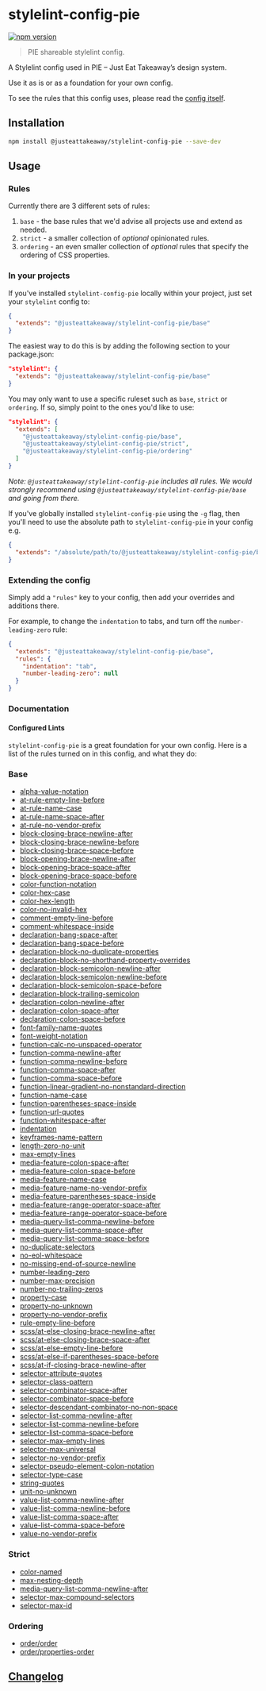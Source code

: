 # stylelint-config-pie

[![npm version](https://badge.fury.io/js/@justeattakeaway%stylelint-config-pie.svg)](https://badge.fury.io/js/@justeattakeaway%stylelint-config-pie)

> PIE shareable stylelint config.

A Stylelint config used in PIE – Just Eat Takeaway’s design system.

Use it as is or as a foundation for your own config.

To see the rules that this config uses, please read the [config itself](./index.js).


## Installation

```bash
npm install @justeattakeaway/stylelint-config-pie --save-dev
```

## Usage

### Rules

Currently there are 3 different sets of rules:

1. `base` - the base rules that we'd advise all projects use and extend as needed.
2. `strict` - a smaller collection of _optional_ opinionated rules.
3. `ordering` - an even smaller collection of _optional_ rules that specify the ordering of CSS properties.

### In your projects

If you've installed `stylelint-config-pie` locally within your project, just set your `stylelint` config to:

```json
{
  "extends": "@justeattakeaway/stylelint-config-pie/base"
}
```

The easiest way to do this is by adding the following section to your package.json:

```json
"stylelint": {
  "extends": "@justeattakeaway/stylelint-config-pie/base"
}
```

You may only want to use a specific ruleset such as `base`, `strict` or `ordering`. If so, simply point to the ones you'd like to use:

```json
"stylelint": {
  "extends": [
    "@justeattakeaway/stylelint-config-pie/base",
    "@justeattakeaway/stylelint-config-pie/strict",
    "@justeattakeaway/stylelint-config-pie/ordering"
  ]
}
```

_Note:  `@justeattakeaway/stylelint-config-pie` includes all rules. We would strongly recommend using `@justeattakeaway/stylelint-config-pie/base` and going from there._

If you've globally installed `stylelint-config-pie` using the `-g` flag, then you'll need to use the absolute path to `stylelint-config-pie` in your config e.g.

```json
{
  "extends": "/absolute/path/to/@justeattakeaway/stylelint-config-pie/base"
}
```

### Extending the config

Simply add a `"rules"` key to your config, then add your overrides and additions there.

For example, to change the `indentation` to tabs, and turn off the `number-leading-zero` rule:

```json
{
  "extends": "@justeattakeaway/stylelint-config-pie/base",
  "rules": {
    "indentation": "tab",
    "number-leading-zero": null
  }
}
```

### Documentation

#### Configured Lints

`stylelint-config-pie` is a great foundation for your own config. Here is a list of the rules turned on in this config, and what they do:

### Base
- [alpha-value-notation](https://stylelint.io/user-guide/rules/alpha-value-notation/)
- [at-rule-empty-line-before](https://stylelint.io/user-guide/rules/at-rule-empty-line-before/)
- [at-rule-name-case](https://stylelint.io/user-guide/rules/at-rule-name-case/)
- [at-rule-name-space-after](https://stylelint.io/user-guide/rules/at-rule-name-space-after/)
- [at-rule-no-vendor-prefix](https://stylelint.io/user-guide/rules/at-rule-no-vendor-prefix/)
- [block-closing-brace-newline-after](https://stylelint.io/user-guide/rules/block-closing-brace-newline-after/)
- [block-closing-brace-newline-before](https://stylelint.io/user-guide/rules/block-closing-brace-newline-before/)
- [block-closing-brace-space-before](https://stylelint.io/user-guide/rules/block-closing-brace-space-before/)
- [block-opening-brace-newline-after](https://stylelint.io/user-guide/rules/block-opening-brace-newline-after/)
- [block-opening-brace-space-after](https://stylelint.io/user-guide/rules/block-opening-brace-space-after/)
- [block-opening-brace-space-before](https://stylelint.io/user-guide/rules/block-opening-brace-space-before/)
- [color-function-notation](https://stylelint.io/user-guide/rules/color-function-notation/)
- [color-hex-case](https://stylelint.io/user-guide/rules/color-hex-case/)
- [color-hex-length](https://stylelint.io/user-guide/rules/color-hex-length/)
- [color-no-invalid-hex](https://stylelint.io/user-guide/rules/color-no-invalid-hex/)
- [comment-empty-line-before](https://stylelint.io/user-guide/rules/comment-empty-line-before/)
- [comment-whitespace-inside](https://stylelint.io/user-guide/rules/comment-whitespace-inside/)
- [declaration-bang-space-after](https://stylelint.io/user-guide/rules/declaration-bang-space-after/)
- [declaration-bang-space-before](https://stylelint.io/user-guide/rules/declaration-bang-space-before/)
- [declaration-block-no-duplicate-properties](https://stylelint.io/user-guide/rules/declaration-block-no-duplicate-properties/)
- [declaration-block-no-shorthand-property-overrides](https://stylelint.io/user-guide/rules/declaration-block-no-shorthand-property-overrides/)
- [declaration-block-semicolon-newline-after](https://stylelint.io/user-guide/rules/declaration-block-semicolon-newline-after/)
- [declaration-block-semicolon-newline-before](https://stylelint.io/user-guide/rules/declaration-block-semicolon-newline-before/)
- [declaration-block-semicolon-space-before](https://stylelint.io/user-guide/rules/declaration-block-semicolon-space-before/)
- [declaration-block-trailing-semicolon](https://stylelint.io/user-guide/rules/declaration-block-trailing-semicolon/)
- [declaration-colon-newline-after](https://stylelint.io/user-guide/rules/declaration-colon-newline-after/)
- [declaration-colon-space-after](https://stylelint.io/user-guide/rules/declaration-colon-space-after/)
- [declaration-colon-space-before](https://stylelint.io/user-guide/rules/declaration-colon-space-before/)
- [font-family-name-quotes](https://stylelint.io/user-guide/rules/font-family-name-quotes/)
- [font-weight-notation](https://stylelint.io/user-guide/rules/font-weight-notation/)
- [function-calc-no-unspaced-operator](https://stylelint.io/user-guide/rules/function-calc-no-unspaced-operator/)
- [function-comma-newline-after](https://stylelint.io/user-guide/rules/function-comma-newline-after/)
- [function-comma-newline-before](https://stylelint.io/user-guide/rules/function-comma-newline-before/)
- [function-comma-space-after](https://stylelint.io/user-guide/rules/function-comma-space-after/)
- [function-comma-space-before](https://stylelint.io/user-guide/rules/function-comma-space-before/)
- [function-linear-gradient-no-nonstandard-direction](https://stylelint.io/user-guide/rules/function-linear-gradient-no-nonstandard-direction/)
- [function-name-case](https://stylelint.io/user-guide/rules/function-name-case/)
- [function-parentheses-space-inside](https://stylelint.io/user-guide/rules/function-parentheses-space-inside/)
- [function-url-quotes](https://stylelint.io/user-guide/rules/function-url-quotes/)
- [function-whitespace-after](https://stylelint.io/user-guide/rules/function-whitespace-after/)
- [indentation](https://stylelint.io/user-guide/rules/indentation/)
- [keyframes-name-pattern](https://stylelint.io/user-guide/rules/keyframes-name-pattern/)
- [length-zero-no-unit](https://stylelint.io/user-guide/rules/length-zero-no-unit/)
- [max-empty-lines](https://stylelint.io/user-guide/rules/max-empty-lines/)
- [media-feature-colon-space-after](https://stylelint.io/user-guide/rules/media-feature-colon-space-after/)
- [media-feature-colon-space-before](https://stylelint.io/user-guide/rules/media-feature-colon-space-before/)
- [media-feature-name-case](https://stylelint.io/user-guide/rules/media-feature-name-case/)
- [media-feature-name-no-vendor-prefix](https://stylelint.io/user-guide/rules/media-feature-name-no-vendor-prefix/)
- [media-feature-parentheses-space-inside](https://stylelint.io/user-guide/rules/media-feature-parentheses-space-inside/)
- [media-feature-range-operator-space-after](https://stylelint.io/user-guide/rules/media-feature-range-operator-space-after/)
- [media-feature-range-operator-space-before](https://stylelint.io/user-guide/rules/media-feature-range-operator-space-before/)
- [media-query-list-comma-newline-before](https://stylelint.io/user-guide/rules/media-query-list-comma-newline-before/)
- [media-query-list-comma-space-after](https://stylelint.io/user-guide/rules/media-query-list-comma-space-after/)
- [media-query-list-comma-space-before](https://stylelint.io/user-guide/rules/media-query-list-comma-space-before/)
- [no-duplicate-selectors](https://stylelint.io/user-guide/rules/no-duplicate-selectors/)
- [no-eol-whitespace](https://stylelint.io/user-guide/rules/no-eol-whitespace/)
- [no-missing-end-of-source-newline](https://stylelint.io/user-guide/rules/no-missing-end-of-source-newline/)
- [number-leading-zero](https://stylelint.io/user-guide/rules/number-leading-zero/)
- [number-max-precision](https://stylelint.io/user-guide/rules/number-max-precision/)
- [number-no-trailing-zeros](https://stylelint.io/user-guide/rules/number-no-trailing-zeros/)
- [property-case](https://stylelint.io/user-guide/rules/property-case/)
- [property-no-unknown](https://stylelint.io/user-guide/rules/property-no-unknown/)
- [property-no-vendor-prefix](https://stylelint.io/user-guide/rules/property-no-vendor-prefix/)
- [rule-empty-line-before](https://stylelint.io/user-guide/rules/rule-empty-line-before/)
- [scss/at-else-closing-brace-newline-after](https://github.com/stylelint-scss/stylelint-scss/blob/master/src/rules/at-else-closing-brace-newline-after/README.md)
- [scss/at-else-closing-brace-space-after](https://github.com/stylelint-scss/stylelint-scss/blob/master/src/rules/at-else-closing-brace-space-after/README.md)
- [scss/at-else-empty-line-before](https://github.com/stylelint-scss/stylelint-scss/blob/master/src/rules/at-else-empty-line-before)
- [scss/at-else-if-parentheses-space-before](https://github.com/stylelint-scss/stylelint-scss/blob/master/src/rules/at-else-if-parentheses-space-before)
- [scss/at-if-closing-brace-newline-after](https://github.com/stylelint-scss/stylelint-scss/blob/master/src/rules/at-if-closing-brace-newline-after)
- [selector-attribute-quotes](https://stylelint.io/user-guide/rules/selector-attribute-quotes/)
- [selector-class-pattern](https://stylelint.io/user-guide/rules/selector-class-pattern/)
- [selector-combinator-space-after](https://stylelint.io/user-guide/rules/selector-combinator-space-after/)
- [selector-combinator-space-before](https://stylelint.io/user-guide/rules/selector-combinator-space-before/)
- [selector-descendant-combinator-no-non-space](https://stylelint.io/user-guide/rules/selector-descendant-combinator-no-non-space/)
- [selector-list-comma-newline-after](https://stylelint.io/user-guide/rules/selector-list-comma-newline-after/)
- [selector-list-comma-newline-before](https://stylelint.io/user-guide/rules/selector-list-comma-newline-before/)
- [selector-list-comma-space-before](https://stylelint.io/user-guide/rules/selector-list-comma-space-before/)
- [selector-max-empty-lines](https://stylelint.io/user-guide/rules/selector-max-empty-lines/)
- [selector-max-universal](https://stylelint.io/user-guide/rules/selector-max-universal/)
- [selector-no-vendor-prefix](https://stylelint.io/user-guide/rules/selector-no-vendor-prefix/)
- [selector-pseudo-element-colon-notation](https://stylelint.io/user-guide/rules/selector-pseudo-element-colon-notation/)
- [selector-type-case](https://stylelint.io/user-guide/rules/selector-type-case/)
- [string-quotes](https://stylelint.io/user-guide/rules/string-quotes/)
- [unit-no-unknown](https://stylelint.io/user-guide/rules/unit-no-unknown/)
- [value-list-comma-newline-after](https://stylelint.io/user-guide/rules/value-list-comma-newline-after/)
- [value-list-comma-newline-before](https://stylelint.io/user-guide/rules/value-list-comma-newline-before/)
- [value-list-comma-space-after](https://stylelint.io/user-guide/rules/value-list-comma-space-after/)
- [value-list-comma-space-before](https://stylelint.io/user-guide/rules/value-list-comma-space-before/)
- [value-no-vendor-prefix](https://stylelint.io/user-guide/rules/value-no-vendor-prefix/)

### Strict
- [color-named](https://stylelint.io/user-guide/rules/color-named/)
- [max-nesting-depth](https://stylelint.io/user-guide/rules/max-nesting-depth/)
- [media-query-list-comma-newline-after](https://stylelint.io/user-guide/rules/media-query-list-comma-newline-after/)
- [selector-max-compound-selectors](https://stylelint.io/user-guide/rules/selector-max-compound-selectors/)
- [selector-max-id](https://stylelint.io/user-guide/rules/selector-max-id/)

### Ordering
- [order/order](https://github.com/hudochenkov/stylelint-order/blob/master/rules/order/README.md)
- [order/properties-order](https://github.com/hudochenkov/stylelint-order/blob/master/rules/properties-order/README.md)

## [Changelog](CHANGELOG.md)
